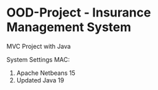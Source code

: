 # OOD-Project - Insurance Management System
MVC Project with Java 

System Settings MAC:
1. Apache Netbeans 15
2. Updated Java 19
